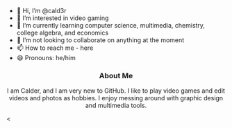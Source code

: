 - 👋 Hi, I’m @cald3r
- 👀 I’m interested in video gaming
- 🌱 I’m currently learning computer science, multimedia, chemistry, college algebra, and economics
- 💞️ I’m not looking to collaborate on anything at the moment
- 📫 How to reach me - here
- 😄 Pronouns: he/him
<h3 align='center'> About Me </h3>
<p align='center' color='green'>I am Calder, and I am very new to GitHub. I like to play video games and edit videos and photos as hobbies. I enjoy messing around with graphic design and multimedia tools.</p>
<
